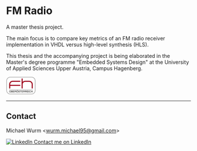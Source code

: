 # FM Radio

A master thesis project.

The main focus is to compare key metrics of an FM radio receiver implementation in VHDL versus high-level synthesis (HLS).

This thesis and the accompanying project is being elaborated in the Master's degree programme "Embedded Systems Design" at the University of Applied Sciences Upper Austria, Campus Hagenberg.

[![FH Hagenberg Logo][1]][2]

----

## Contact

Michael Wurm <<wurm.michael95@gmail.com>>

[![LinkedIn](https://i.stack.imgur.com/gVE0j.png) Contact me on LinkedIn](https://www.linkedin.com/in/michael-wurm/)

[1]: doc/img/fhooe-logo-small.png
[2]: https://www.fh-ooe.at/en/hagenberg-campus/studiengaenge/master/embedded-systems-design/
